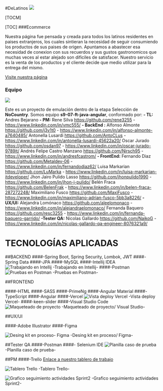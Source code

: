 #DeLatinos
![](https://i.ibb.co/hgpGS7G/Frame-64.png )


[TOCM]

[TOC]
###Ecommerce

Nuestra página fue pensada y creada para todos los latinos residentes en paises extranjeros, los cuales sintieran la necesidad de seguir consumiendo los productos de sus paises de origen.
Apuntamos a abastecer esa necesidad de conexion con sus recuerdos y sus gustos gastronomicos que muchas veces al estar alejado son dificiles de satisfacer.
Nuestro servicio es la venta de los productos y el cliente decide que medio utilizar para la entrega del mismo.

[Visite nuestra página](https://s9-07-ft-java-angular-git-front-develop-nocountry-c11-16.vercel.app/)

### Equipo
![](https://i.ibb.co/SvVs8Gn/sprint-2.png)

Este es un proyecto de emulación dentro de la etapa Selección de **NoCountry**.
Somos equipo **s9-07-ft-java-angular**, conformado por: 
**- TL:**
    Andres Bejarano 
**- PM:**
    Rene Silva https://github.com/rene3255 - https://www.linkedin.com/in/vmc555/
**- BackEnd :**
    Alfonso Almonte https://github.com/j3v1t0 - https://www.linkedin.com/in/alfonso-almonte-a7640485/
    Antonella Lusardi https://github.com/AntoCLus - https://www.linkedin.com/in/antonella-lusardi-45622a20/
    Oscar Jurado  https://github.com/osdan97 - https://www.linkedin.com/in/oscar-jurado-9789it/
    Andrés Felipe Castro Manzano https://github.com/Nirsch95 - https://www.linkedin.com/in/andresfcastrom/
**- FrontEnd:**
    Fernando Diaz  https://github.com/Metaldev-06 - https://www.linkedin.com/in/fernandodiaz62/
    Luisa Markarian https://github.com/LuMarka - https://www.linkedin.com/in/luisa-markarian-itdeveloper/
    Jhon Jairo Pulido Lasso https://github.com/jhonpulido1990 - https://www.linkedin.com/in/jhon-j-pulido/
    Belén Fraca  https://github.com/BelenFrak - https://www.linkedin.com/in/belen-fraca-287272248/
    Maximiliano Fusco https://github.com/MaxiFusco  - https://www.linkedin.com/in/maximiliano-adrian-fusco-5bb3a8226/
**- UX/UI:**
    Alejandra Lomónaco https://github.com/aleelomonaco - https://www.linkedin.com/in/alejandraelomonaco/
    Fernanda Baquero  https://github.com/resc3255 - https://www.linkedin.com/in/fernanda-baquero-garrido/
**-Tester QA:**
    Nicolas Gallardo  https://github.com/NaikoG - https://www.linkedin.com/in/nicolas-gallardo-qa-engineer-8076321a9/

# TECNOLOGÍAS APLICADAS


##BACKEND
####-Spring Boot, Spring Security, Lombok, JWT
####-Spring Data
####-JPA
####-MySQL
####-Intellij IDEA
![Trabajando en Intellij](https://i.ibb.co/V95thKY/608f9226-2265-45ee-ab93-2c7634d40348.jpg)
-Trabajando en Intellij-
####-Postman
![Pruebas en Postman](https://i.ibb.co/VDrvJV0/7c2ee7aa-f8b3-494f-83b9-1cefbae3ec85.jpg)
-Pruebas en Postman-

##FRONTEND

####-HTML
####-SASS 
####-PrimeNg 
####-Angular Material 
####-TypeScript 
####-Angular 
####-Vercel 
![Vista deploy Vercel](https://i.ibb.co/pLx28pX/vista-vercel.png)
-Vista deploy Vercel-
####-keen-slider 
####-Visual Studio Code 
![Maqueteado de proyecto](https://i.ibb.co/xJ0cNZ9/ecommerce-routing-module-ts-s9-07-ft-java-angular-Visual-Studio-Code-18-07-2023-1-27-00.png)
-Maqueteado de proyecto/ Visual Studio-

##UX/UI

####-Adobe Illustrator
####-Figma

![Desing kit en proceso- Figma](https://i.ibb.co/xgGGMSh/design-kit.png )
-Desing kit en proceso/ Figma-



##Tester QA
####-Postman
####- Selenium IDE
![Planilla caso de prueba](https://i.ibb.co/wd522wB/f0e579b8-a571-4676-9fe2-f1c180ce79e9.jpg)
-Planilla caso de prueba-



##PM
####-Trello
[Enlace a nuestro tablero de trabajo](https://trello.com/b/i76slPtb/s907ftjavaangular)

![Tablero Trello](https://i.ibb.co/fx1xqn0/tablero-trello.png)
-Tablero Trello-


![Grafico seguimiento actividades Sprint2](https://i.ibb.co/vmzzCCP/el-grafico-de-rene.png)
-Grafico seguimiento actividades Sprint2-

